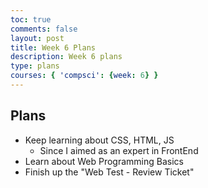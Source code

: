 ```yaml
---
toc: true
comments: false
layout: post
title: Week 6 Plans
description: Week 6 plans
type: plans
courses: { 'compsci': {week: 6} }
---
```


## Plans
- Keep learning about CSS, HTML, JS
    - Since I aimed as an expert in FrontEnd
- Learn about Web Programming Basics
- Finish up the "Web Test - Review Ticket"
